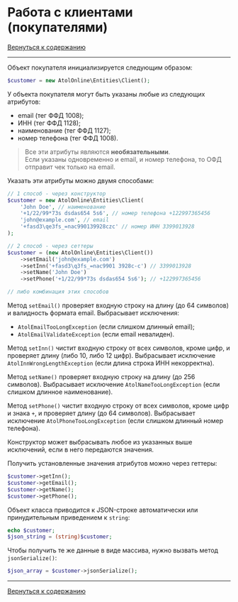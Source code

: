 # Работа с клиентами (покупателями)

[Вернуться к содержанию](readme.md)

---

Объект покупателя инициализируется следующим образом:

```php
$customer = new AtolOnline\Entities\Client();
```

У объекта покупателя могут быть указаны любые из следующих атрибутов:
* email (тег ФФД 1008);
* ИНН (тег ФФД 1128);
* наименование (тег ФФД 1127);
* номер телефона (тег ФФД 1008).

> Все эти атрибуты являются **необязательными**.  
> Если указаны одновременно и email, и номер телефона, то ОФД отправит чек только на email.

Указать эти атрибуты можно двумя способами:

```php
// 1 способ - через конструктор
$customer = new AtolOnline\Entities\Client(
    'John Doe', // наименование
    '+1/22/99*73s dsdas654 5s6', // номер телефона +122997365456
    'john@example.com', // email
    '+fasd3\qe3fs_=nac990139928czc' // номер ИНН 3399013928
);

// 2 способ - через сеттеры
$customer = (new AtolOnline\Entities\Client())
    ->setEmail('john@example.com')
    ->setInn('+fasd3\q3fs_=nac9901 3928c-c') // 3399013928
    ->setName('John Doe')
    ->setPhone('+1/22/99*73s dsdas654 5s6'); // +122997365456

// либо комбинация этих способов
```

Метод `setEmail()` проверяет входную строку на длину (до 64 символов) и валидность формата email.
Выбрасывает исключения:
* `AtolEmailTooLongException` (если слишком длинный email);
* `AtolEmailValidateException` (если email невалиден).

Метод `setInn()` чистит входную строку от всех символов, кроме цифр, и проверяет длину (либо 10, либо 12 цифр).
Выбрасывает исключение `AtolInnWrongLengthException` (если длина строка ИНН некорректна).

Метод `setName()` проверяет входную строку на длину (до 256 символов).
Выбрасывает исключение `AtolNameTooLongException` (если слишком длинное наименование).

Метод `setPhone()` чистит входную строку от всех символов, кроме цифр и знака `+`, и проверяет длину (до 64 символов).
Выбрасывает исключение `AtolPhoneTooLongException` (если слишком длинный номер телефона).

Конструктор может выбрасывать любое из указанных выше исключений, если в него передаются значения.

Получить установленные значения атрибутов можно через геттеры:

```php
$customer->getInn();
$customer->getEmail();
$customer->getName();
$customer->getPhone();
```

Объект класса приводится к JSON-строке автоматически или принудительным приведением к `string`:

```php
echo $customer;
$json_string = (string)$customer;
```

Чтобы получить те же данные в виде массива, нужно вызвать метод `jsonSerialize()`:

```php
$json_array = $customer->jsonSerialize();
```

---

[Вернуться к содержанию](readme.md)